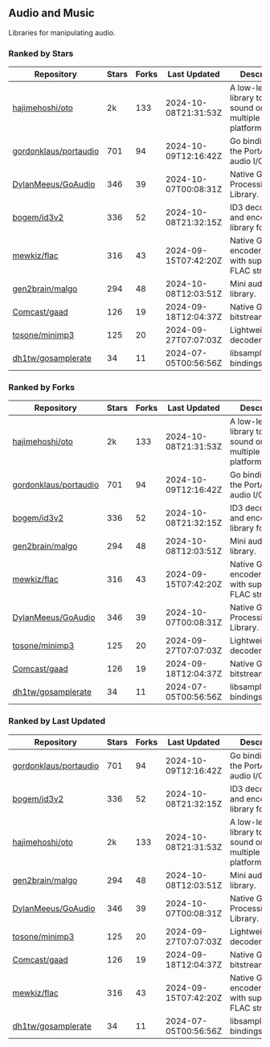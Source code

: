 ## Audio and Music

Libraries for manipulating audio.

### Ranked by Stars

| Repository | Stars | Forks | Last Updated | Description | 
|------------|-------|-------|--------------|-------------|
| [hajimehoshi/oto](https://github.com/hajimehoshi/oto) | 2k | 133 | 2024-10-08T21:31:53Z |  A low-level library to play sound on multiple platforms. |
| [gordonklaus/portaudio](https://github.com/gordonklaus/portaudio) | 701 | 94 | 2024-10-09T12:16:42Z |  Go bindings for the PortAudio audio I/O library. |
| [DylanMeeus/GoAudio](https://github.com/DylanMeeus/GoAudio) | 346 | 39 | 2024-10-07T00:08:31Z |  Native Go Audio Processing Library. |
| [bogem/id3v2](https://github.com/bogem/id3v2) | 336 | 52 | 2024-10-08T21:32:15Z |  ID3 decoding and encoding library for Go. |
| [mewkiz/flac](https://github.com/mewkiz/flac) | 316 | 43 | 2024-09-15T07:42:20Z |  Native Go FLAC encoder/decoder with support for FLAC streams. |
| [gen2brain/malgo](https://github.com/gen2brain/malgo) | 294 | 48 | 2024-10-08T12:03:51Z |  Mini audio library. |
| [Comcast/gaad](https://github.com/Comcast/gaad) | 126 | 19 | 2024-09-18T12:04:37Z |  Native Go AAC bitstream parser. |
| [tosone/minimp3](https://github.com/tosone/minimp3) | 125 | 20 | 2024-09-27T07:07:03Z |  Lightweight MP3 decoder library. |
| [dh1tw/gosamplerate](https://github.com/dh1tw/gosamplerate) | 34 | 11 | 2024-07-05T00:56:56Z |  libsamplerate bindings for go. |

### Ranked by Forks

| Repository | Stars | Forks | Last Updated | Description | 
|------------|-------|-------|--------------|-------------|
| [hajimehoshi/oto](https://github.com/hajimehoshi/oto) | 2k | 133 | 2024-10-08T21:31:53Z |  A low-level library to play sound on multiple platforms. |
| [gordonklaus/portaudio](https://github.com/gordonklaus/portaudio) | 701 | 94 | 2024-10-09T12:16:42Z |  Go bindings for the PortAudio audio I/O library. |
| [bogem/id3v2](https://github.com/bogem/id3v2) | 336 | 52 | 2024-10-08T21:32:15Z |  ID3 decoding and encoding library for Go. |
| [gen2brain/malgo](https://github.com/gen2brain/malgo) | 294 | 48 | 2024-10-08T12:03:51Z |  Mini audio library. |
| [mewkiz/flac](https://github.com/mewkiz/flac) | 316 | 43 | 2024-09-15T07:42:20Z |  Native Go FLAC encoder/decoder with support for FLAC streams. |
| [DylanMeeus/GoAudio](https://github.com/DylanMeeus/GoAudio) | 346 | 39 | 2024-10-07T00:08:31Z |  Native Go Audio Processing Library. |
| [tosone/minimp3](https://github.com/tosone/minimp3) | 125 | 20 | 2024-09-27T07:07:03Z |  Lightweight MP3 decoder library. |
| [Comcast/gaad](https://github.com/Comcast/gaad) | 126 | 19 | 2024-09-18T12:04:37Z |  Native Go AAC bitstream parser. |
| [dh1tw/gosamplerate](https://github.com/dh1tw/gosamplerate) | 34 | 11 | 2024-07-05T00:56:56Z |  libsamplerate bindings for go. |

### Ranked by Last Updated

| Repository | Stars | Forks | Last Updated | Description | 
|------------|-------|-------|--------------|-------------|
| [gordonklaus/portaudio](https://github.com/gordonklaus/portaudio) | 701 | 94 | 2024-10-09T12:16:42Z |  Go bindings for the PortAudio audio I/O library. |
| [bogem/id3v2](https://github.com/bogem/id3v2) | 336 | 52 | 2024-10-08T21:32:15Z |  ID3 decoding and encoding library for Go. |
| [hajimehoshi/oto](https://github.com/hajimehoshi/oto) | 2k | 133 | 2024-10-08T21:31:53Z |  A low-level library to play sound on multiple platforms. |
| [gen2brain/malgo](https://github.com/gen2brain/malgo) | 294 | 48 | 2024-10-08T12:03:51Z |  Mini audio library. |
| [DylanMeeus/GoAudio](https://github.com/DylanMeeus/GoAudio) | 346 | 39 | 2024-10-07T00:08:31Z |  Native Go Audio Processing Library. |
| [tosone/minimp3](https://github.com/tosone/minimp3) | 125 | 20 | 2024-09-27T07:07:03Z |  Lightweight MP3 decoder library. |
| [Comcast/gaad](https://github.com/Comcast/gaad) | 126 | 19 | 2024-09-18T12:04:37Z |  Native Go AAC bitstream parser. |
| [mewkiz/flac](https://github.com/mewkiz/flac) | 316 | 43 | 2024-09-15T07:42:20Z |  Native Go FLAC encoder/decoder with support for FLAC streams. |
| [dh1tw/gosamplerate](https://github.com/dh1tw/gosamplerate) | 34 | 11 | 2024-07-05T00:56:56Z |  libsamplerate bindings for go. |

